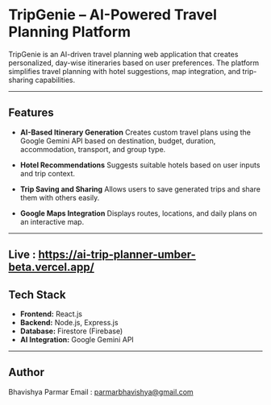 # TripGenie – AI-Powered Travel Planning Platform

TripGenie is an AI-driven travel planning web application that creates personalized, day-wise itineraries based on user preferences. The platform simplifies travel planning with hotel suggestions, map integration, and trip-sharing capabilities.

---

## Features

* **AI-Based Itinerary Generation**
  Creates custom travel plans using the Google Gemini API based on destination, budget, duration, accommodation, transport, and group type.

* **Hotel Recommendations**
  Suggests suitable hotels based on user inputs and trip context.

* **Trip Saving and Sharing**
  Allows users to save generated trips and share them with others easily.

* **Google Maps Integration**
  Displays routes, locations, and daily plans on an interactive map.

---
Live : https://ai-trip-planner-umber-beta.vercel.app/
---

## Tech Stack

* **Frontend:** React.js
* **Backend:** Node.js, Express.js
* **Database:** Firestore (Firebase)
* **AI Integration:** Google Gemini API

---


## Author

Bhavishya Parmar
Email : parmarbhavishya@gmail.com

